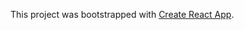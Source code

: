 This project was bootstrapped with [Create React App](https://github.com/facebook/create-react-app).

###
